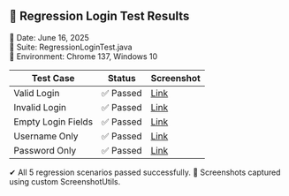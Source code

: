 ## 🧪 Regression Login Test Results

📅 Date: June 16, 2025  
📂 Suite: RegressionLoginTest.java  
🔁 Environment: Chrome 137, Windows 10  

| Test Case               | Status   | Screenshot            |
|-------------------------|----------|------------------------|
| Valid Login             | ✅ Passed  | [Link](screenshots/validLoginTest_TIMESTAMP.png) |
| Invalid Login           | ✅ Passed  | [Link](screenshots/invalidLoginTest_TIMESTAMP.png) |
| Empty Login Fields      | ✅ Passed  | [Link](screenshots/emptyLoginTest_TIMESTAMP.png) |
| Username Only           | ✅ Passed  | [Link](screenshots/usernameOnlyTest_TIMESTAMP.png) |
| Password Only           | ✅ Passed  | [Link](screenshots/passwordOnlyTest_TIMESTAMP.png) |

✔ All 5 regression scenarios passed successfully.
📸 Screenshots captured using custom ScreenshotUtils.
